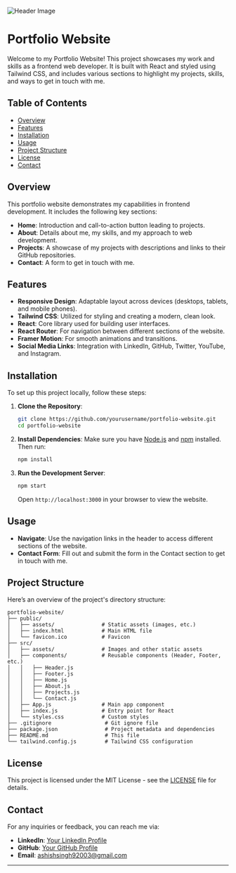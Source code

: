 ![Header Image](assets/protfoilo.jpg)

# Portfolio Website

Welcome to my Portfolio Website! This project showcases my work and skills as a frontend web developer. It is built with React and styled using Tailwind CSS, and includes various sections to highlight my projects, skills, and ways to get in touch with me.

## Table of Contents

- [Overview](#overview)
- [Features](#features)
- [Installation](#installation)
- [Usage](#usage)
- [Project Structure](#project-structure)
- [License](#license)
- [Contact](#contact)

## Overview

This portfolio website demonstrates my capabilities in frontend development. It includes the following key sections:

- **Home**: Introduction and call-to-action button leading to projects.
- **About**: Details about me, my skills, and my approach to web development.
- **Projects**: A showcase of my projects with descriptions and links to their GitHub repositories.
- **Contact**: A form to get in touch with me.

## Features

- **Responsive Design**: Adaptable layout across devices (desktops, tablets, and mobile phones).
- **Tailwind CSS**: Utilized for styling and creating a modern, clean look.
- **React**: Core library used for building user interfaces.
- **React Router**: For navigation between different sections of the website.
- **Framer Motion**: For smooth animations and transitions.
- **Social Media Links**: Integration with LinkedIn, GitHub, Twitter, YouTube, and Instagram.

## Installation

To set up this project locally, follow these steps:

1. **Clone the Repository**:

   ```bash
   git clone https://github.com/yourusername/portfolio-website.git
   cd portfolio-website
   ```

2. **Install Dependencies**:
   Make sure you have [Node.js](https://nodejs.org/) and [npm](https://www.npmjs.com/) installed. Then run:

   ```bash
   npm install
   ```

3. **Run the Development Server**:
   ```bash
   npm start
   ```
   Open `http://localhost:3000` in your browser to view the website.

## Usage

- **Navigate**: Use the navigation links in the header to access different sections of the website.
- **Contact Form**: Fill out and submit the form in the Contact section to get in touch with me.

## Project Structure

Here’s an overview of the project's directory structure:

```
portfolio-website/
├── public/
│   ├── assets/               # Static assets (images, etc.)
│   ├── index.html            # Main HTML file
│   └── favicon.ico           # Favicon
├── src/
│   ├── assets/               # Images and other static assets
│   ├── components/           # Reusable components (Header, Footer, etc.)
│   │   ├── Header.js
│   │   ├── Footer.js
│   │   ├── Home.js
│   │   ├── About.js
│   │   ├── Projects.js
│   │   └── Contact.js
│   ├── App.js                # Main app component
│   ├── index.js              # Entry point for React
│   └── styles.css            # Custom styles
├── .gitignore                 # Git ignore file
├── package.json               # Project metadata and dependencies
├── README.md                  # This file
└── tailwind.config.js         # Tailwind CSS configuration
```

## License

This project is licensed under the MIT License - see the [LICENSE](LICENSE) file for details.

## Contact

For any inquiries or feedback, you can reach me via:

- **LinkedIn**: [Your LinkedIn Profile](https://www.linkedin.com/in/ashish-singh-48a41724a/)
- **GitHub**: [Your GitHub Profile](https://github.com/rigsutra)
- **Email**: ashishsingh92003@gmail.com

---
